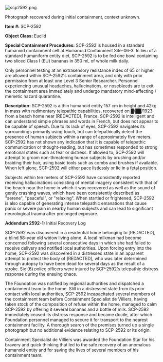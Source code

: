![scp2592.png](http://scp-wiki.wdfiles.com/local--files/scp-2592/scp2592.png)

Photograph recovered during initial containment, context unknown.

**Item #:** SCP-2592

**Object Class:** Euclid

**Special Containment Procedures:** SCP-2592 is housed in a standard humanoid containment cell at Humanoid Containment Site-06-3. In lieu of a standard humaniform entity diet, SCP-2592 is to be fed one bowl containing two sliced Class I (EU) bananas in 350 mL of whole milk daily.

Only personnel testing at an extrasensory resistance index of 65 or higher are allowed within SCP-2592's containment area, and only with prior permission from at least one Level 3 Senior Researcher. Personnel experiencing unusual headaches, hallucinations, or nosebleeds are to exit the containment area immediately and undergo mandatory mind-affecting / memetic hazard quarantine.

**Description:** SCP-2592 is a thin humanoid entity 157 cm in height and 42kg in mass with rudimentary telepathic capabilities, recovered on █/██/1923 from a beach home near \[REDACTED\], France. SCP-2592 is intelligent and can understand simple phrases and words in French, but does not appear to be capable of speech. Due to its lack of eyes, SCP-2592 navigates its surroundings primarily using touch, but can telepathically detect the presence of human subjects within a range of approximately five meters. SCP-2592 has not shown any indication that it is capable of telepathic communication or thought-reading, but has sometimes responded to strong emotional states such as fear or distress. If allowed to, SCP-2592 will attempt to groom non-threatening human subjects by brushing and/or braiding their hair, using basic tools such as combs and brushes if available. When left alone, SCP-2592 will either pace listlessly or lie in a fetal position.

Subjects within ten meters of SCP-2592 have consistently reported receiving hallucinations consisting of mental imagery consistent with that of the beach near the home in which it was recovered as well as the sound of gently crashing waves, which have been consistently described as "serene", "peaceful", or "relaxing". When startled or frightened, SCP-2592 is also capable of generating intense telepathic emanations that cause panic or severe pain in nearby human subjects and can lead to significant neurological trauma after prolonged exposure.

**Addendum 2592-1:** Initial Recovery Log

SCP-2592 was discovered in a residential home belonging to \[REDACTED\], a blind 58-year old widow living alone. A local milkman had become concerned following several consecutive days in which she had failed to receive delivery and notified local authorities. Upon forcing entry into the home, SCP-2592 was discovered in a distressed state in an apparent attempt to protect the body of \[REDACTED\], who was later determined through autopsy to have been dead for several days as the result of a stroke. Six (6) police officers were injured by SCP-2592's telepathic distress response during the ensuing chaos.

The Foundation was notified by regional authorities and dispatched a containment team to the home. Still in a distressed state from its prior contact with local authorities, SCP-2592 incapacitated several members of the containment team before Containment Specialist de Villiers, having taken stock of the composition of refuse within the home, managed to calm SCP-2592 by offering it several bananas and a bottle of milk. SCP-2592 immediately ceased its distress response and became docile, after which Foundation personnel managed to secure it for transport to the nearest containment facility. A thorough search of the premises turned up a single photograph but no additional evidence relating to SCP-2592 or its origin.

Containment Specialist de Villiers was awarded the Foundation Star for his bravery and quick thinking that led to the safe recovery of an anomalous humanoid entity and for saving the lives of several members of his containment team.